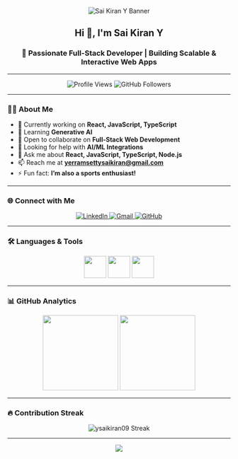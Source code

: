 <!-- Banner -->
<p align="center">
  <img src="https://capsule-render.vercel.app/api?type=waving&color=0:0f2027,50:203a43,100:2c5364&height=220&section=header&text=Sai%20Kiran%20Y&fontSize=45&fontColor=ffffff&animation=fadeIn&fontAlignY=38" alt="Sai Kiran Y Banner" />
</p>

<h2 align="center">Hi 👋, I'm Sai Kiran Y</h2>
<h3 align="center">🚀 Passionate Full-Stack Developer | Building Scalable & Interactive Web Apps</h3>

---

<p align="center">
  <img src="https://komarev.com/ghpvc/?username=ysaikiran09&label=Profile%20Views&color=blueviolet&style=for-the-badge" alt="Profile Views" />
  <img src="https://img.shields.io/github/followers/ysaikiran09?label=Followers&style=for-the-badge&color=brightgreen" alt="GitHub Followers" />
</p>

---

### 👨‍💻 About Me  

- 🔭 Currently working on **React, JavaScript, TypeScript**  
- 🌱 Learning **Generative AI**  
- 👯 Open to collaborate on **Full-Stack Web Development**  
- 🤝 Looking for help with **AI/ML Integrations**  
- 💬 Ask me about **React, JavaScript, TypeScript, Node.js**  
- 📫 Reach me at **yerramsettysaikiran@gmail.com**  
- ⚡ Fun fact: **I’m also a sports enthusiast!**

---

### 🌐 Connect with Me  

<p align="center">
  <a href="https://linkedin.com/in/yerramsetty-sai-kiran" target="_blank">
    <img src="https://img.shields.io/badge/LinkedIn-0077B5?style=for-the-badge&logo=linkedin&logoColor=white" alt="LinkedIn" />
  </a>
  <a href="mailto:yerramsettysaikiran@gmail.com">
    <img src="https://img.shields.io/badge/Gmail-D14836?style=for-the-badge&logo=gmail&logoColor=white" alt="Gmail" />
  </a>
  <a href="https://github.com/ysaikiran09">
    <img src="https://img.shields.io/badge/GitHub-171515?style=for-the-badge&logo=github&logoColor=white" alt="GitHub" />
  </a>
</p>

---

### 🛠️ Languages & Tools  

<p align="center">
  <img src="https://skillicons.dev/icons?i=js,ts,react,nextjs,nodejs,redux,html,css,tailwind,bootstrap" height="50" />
  <img src="https://skillicons.dev/icons?i=python,mongodb,mysql,postgres,redis" height="50" />
  <img src="https://skillicons.dev/icons?i=aws,gcp,azure,docker,kubernetes,jenkins,git,github,figma" height="50" />
</p>

---

### 📊 GitHub Analytics  

<p align="center">
  <img src="https://github-readme-stats.vercel.app/api?username=ysaikiran09&show_icons=true&theme=radical&hide_border=true" height="170" />
  <img src="https://github-readme-stats.vercel.app/api/top-langs/?username=ysaikiran09&layout=compact&theme=radical&hide_border=true" height="170" />
</p>

---

### 🔥 Contribution Streak  

<p align="center">
  <img src="https://github-readme-streak-stats.herokuapp.com/?user=ysaikiran09&theme=radical&hide_border=true" alt="ysaikiran09 Streak" />
</p>

---

<!-- Footer -->
<p align="center">
  <img src="https://capsule-render.vercel.app/api?type=waving&color=0:0f2027,50:203a43,100:2c5364&height=120&section=footer" />
</p>
